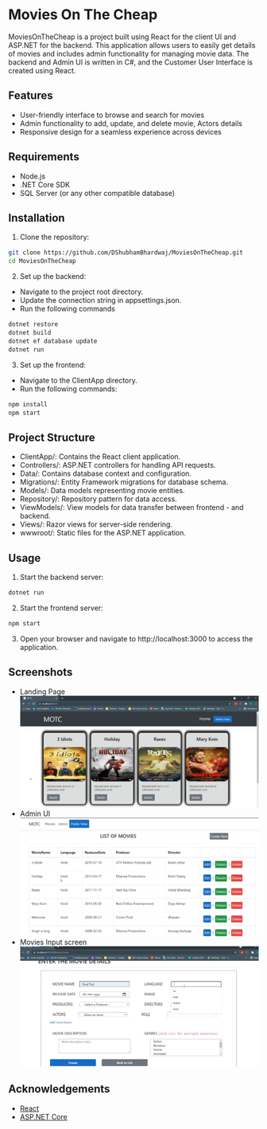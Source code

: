 
# Movies On The Cheap

MoviesOnTheCheap is a project built using React for the client UI and ASP.NET for the backend. This application allows users to easily get details of movies and includes admin functionality for managing movie data. The backend and Admin UI is written in C#, and the Customer User Interface is created using React.

## Features

- User-friendly interface to browse and search for movies
- Admin functionality to add, update, and delete movie, Actors details
- Responsive design for a seamless experience across devices



## Requirements

- Node.js
- .NET Core SDK
- SQL Server (or any other compatible database)

## Installation

1. Clone the repository:

```bash
git clone https://github.com/DShubhamBhardwaj/MoviesOnTheCheap.git
cd MoviesOnTheCheap

```

2. Set up the backend:

- Navigate to the project root directory.
- Update the connection string in appsettings.json.
- Run the following commands

```bash
dotnet restore
dotnet build
dotnet ef database update
dotnet run
```

3. Set up the frontend:

- Navigate to the ClientApp directory.
- Run the following commands:


```bash
npm install
npm start
```


## Project Structure

- ClientApp/: Contains the React client application.
- Controllers/: ASP.NET controllers for handling API requests.
- Data/: Contains database context and configuration.
- Migrations/: Entity Framework migrations for database schema.
- Models/: Data models representing movie entities.
- Repository/: Repository pattern for data access.
- ViewModels/: View models for data transfer between frontend - and backend.
- Views/: Razor views for server-side rendering.
- wwwroot/: Static files for the ASP.NET application.
## Usage

1. Start the backend server:

```bash
dotnet run

```

2. Start the frontend server:
```bash
npm start

```


3. Open your browser and navigate to http://localhost:3000 to access the application.


## Screenshots
- Landing Page\
![Landing Page](https://github.com/DShubhamBhardwaj/MoviesOnTheCheap/blob/master/Screenshots/LandingPage.png)
- Admin UI\
![Admin UI](https://github.com/DShubhamBhardwaj/MoviesOnTheCheap/blob/master/Screenshots/AdminView.png)
- Movies Input screen\
![Input Screen](https://github.com/DShubhamBhardwaj/MoviesOnTheCheap/blob/master/Screenshots/NewMovieDetails.png)




## Acknowledgements

 - [React](https://reactjs.org/)
 - [ASP.NET Core](https://docs.microsoft.com/en-us/aspnet/core/)
